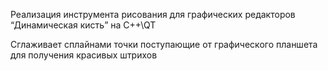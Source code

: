 Реализация инструмента рисования для графических редакторов “Динамическая кисть” на C++\QT

Сглаживает сплайнами точки поступающие от графического планшета для получения красивых штрихов
